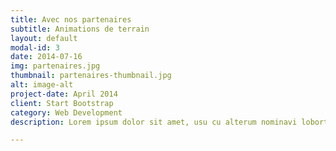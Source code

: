 ```yaml
---
title: Avec nos partenaires
subtitle: Animations de terrain
layout: default
modal-id: 3
date: 2014-07-16
img: partenaires.jpg
thumbnail: partenaires-thumbnail.jpg
alt: image-alt
project-date: April 2014
client: Start Bootstrap
category: Web Development
description: Lorem ipsum dolor sit amet, usu cu alterum nominavi lobortis. At duo novum diceret. Tantas apeirian vix et, usu sanctus postulant inciderint ut, populo diceret necessitatibus in vim. Cu eum dicam feugiat noluisse.

---
```

